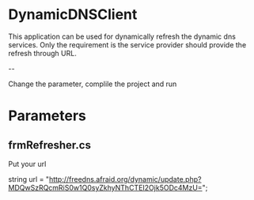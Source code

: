 DynamicDNSClient
================
This application can be used for dynamically refresh the dynamic dns services.
Only the requirement is the service provider should provide the refresh through URL.

--

Change the parameter, complile the project and run

Parameters
======================

frmRefresher.cs
-- 
Put your url

string url = "http://freedns.afraid.org/dynamic/update.php?MDQwSzRQcmRiS0w1Q0syZkhyNThCTEI2Ojk5ODc4MzU=";
